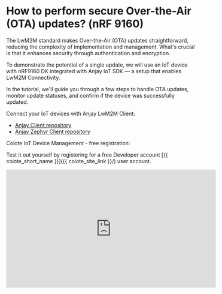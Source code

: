 # How to perform secure Over-the-Air (OTA) updates? (nRF 9160)

The LwM2M standard makes Over-the-Air (OTA) updates straightforward, reducing the complexity of implementation and management. What's crucial is that it enhances security through authentication and encryption.

To demonstrate the potential of a single update, we will use an IoT device with nRF9160 DK integrated with Anjay IoT SDK — a setup that enables LwM2M Connectivity.

In the tutorial, we'll guide you through a few steps to handle OTA updates, monitor update statuses, and confirm if the device was successfully updated.

Connect your IoT devices with Anjay LwM2M Client:

* [Anjay Client repository](https://github.com/AVSystem/Anjay)
* [Anjay Zephyr Client repository](https://github.com/AVSystem/Anjay-zephyr-client)

Coiote IoT Device Management - free registration:

Test it out yourself by registering for a free Developer account [{{ coiote_short_name }}]({{ coiote_site_link }}/) user account.

<iframe width="560" height="315" src="https://www.youtube.com/embed/9quGdc9vSiE?si=eJ2htVtBviY43fy7" title="YouTube video player" frameborder="0" allow="accelerometer; autoplay; clipboard-write; encrypted-media; gyroscope; picture-in-picture; web-share" allowfullscreen></iframe>